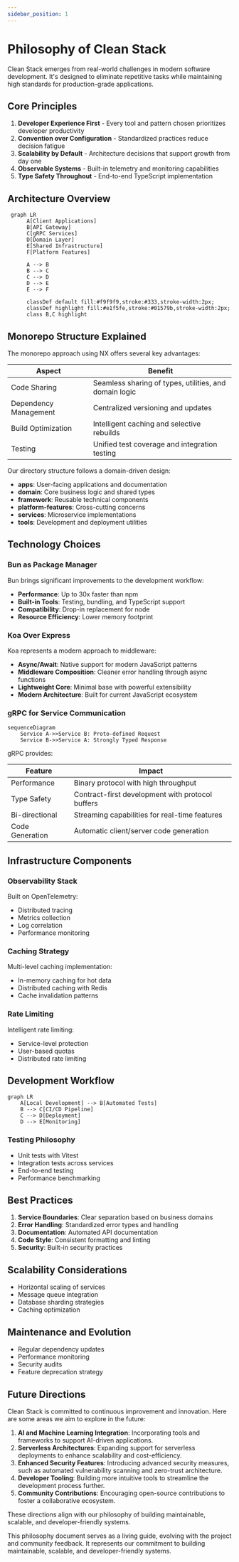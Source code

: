 ```yaml
---
sidebar_position: 1
---
```


# Philosophy of Clean Stack

Clean Stack emerges from real-world challenges in modern software development. It's designed to eliminate repetitive tasks while maintaining high standards for production-grade applications.

## Core Principles

1. **Developer Experience First** - Every tool and pattern chosen prioritizes developer productivity
2. **Convention over Configuration** - Standardized practices reduce decision fatigue
3. **Scalability by Default** - Architecture decisions that support growth from day one
4. **Observable Systems** - Built-in telemetry and monitoring capabilities
5. **Type Safety Throughout** - End-to-end TypeScript implementation

## Architecture Overview

```mermaid
 graph LR
      A[Client Applications]
      B[API Gateway]
      C[gRPC Services]
      D[Domain Layer]
      E[Shared Infrastructure]
      F[Platform Features]

      A --> B
      B --> C
      C --> D
      D --> E
      E --> F

      classDef default fill:#f9f9f9,stroke:#333,stroke-width:2px;
      classDef highlight fill:#e1f5fe,stroke:#01579b,stroke-width:2px;
      class B,C highlight
```

## Monorepo Structure Explained

The monorepo approach using NX offers several key advantages:

| Aspect                | Benefit                                                |
| --------------------- | ------------------------------------------------------ |
| Code Sharing          | Seamless sharing of types, utilities, and domain logic |
| Dependency Management | Centralized versioning and updates                     |
| Build Optimization    | Intelligent caching and selective rebuilds             |
| Testing               | Unified test coverage and integration testing          |

Our directory structure follows a domain-driven design:

- **apps**: User-facing applications and documentation
- **domain**: Core business logic and shared types
- **framework**: Reusable technical components
- **platform-features**: Cross-cutting concerns
- **services**: Microservice implementations
- **tools**: Development and deployment utilities

## Technology Choices

### Bun as Package Manager

Bun brings significant improvements to the development workflow:

- **Performance**: Up to 30x faster than npm
- **Built-in Tools**: Testing, bundling, and TypeScript support
- **Compatibility**: Drop-in replacement for node
- **Resource Efficiency**: Lower memory footprint

### Koa Over Express

Koa represents a modern approach to middleware:

- **Async/Await**: Native support for modern JavaScript patterns
- **Middleware Composition**: Cleaner error handling through async functions
- **Lightweight Core**: Minimal base with powerful extensibility
- **Modern Architecture**: Built for current JavaScript ecosystem

### gRPC for Service Communication

```mermaid
sequenceDiagram
    Service A->>Service B: Proto-defined Request
    Service B->>Service A: Strongly Typed Response
```

gRPC provides:

| Feature         | Impact                                           |
| --------------- | ------------------------------------------------ |
| Performance     | Binary protocol with high throughput             |
| Type Safety     | Contract-first development with protocol buffers |
| Bi-directional  | Streaming capabilities for real-time features    |
| Code Generation | Automatic client/server code generation          |

## Infrastructure Components

### Observability Stack

Built on OpenTelemetry:

- Distributed tracing
- Metrics collection
- Log correlation
- Performance monitoring

### Caching Strategy

Multi-level caching implementation:

- In-memory caching for hot data
- Distributed caching with Redis
- Cache invalidation patterns

### Rate Limiting

Intelligent rate limiting:

- Service-level protection
- User-based quotas
- Distributed rate limiting

## Development Workflow

```mermaid
graph LR
    A[Local Development] --> B[Automated Tests]
    B --> C[CI/CD Pipeline]
    C --> D[Deployment]
    D --> E[Monitoring]
```

### Testing Philosophy

- Unit tests with Vitest
- Integration tests across services
- End-to-end testing
- Performance benchmarking

## Best Practices

1. **Service Boundaries**: Clear separation based on business domains
2. **Error Handling**: Standardized error types and handling
3. **Documentation**: Automated API documentation
4. **Code Style**: Consistent formatting and linting
5. **Security**: Built-in security practices

## Scalability Considerations

- Horizontal scaling of services
- Message queue integration
- Database sharding strategies
- Caching optimization

## Maintenance and Evolution

- Regular dependency updates
- Performance monitoring
- Security audits
- Feature deprecation strategy

## Future Directions

Clean Stack is committed to continuous improvement and innovation. Here are some areas we aim to explore in the future:

1. **AI and Machine Learning Integration**: Incorporating tools and frameworks to support AI-driven applications.
2. **Serverless Architectures**: Expanding support for serverless deployments to enhance scalability and cost-efficiency.
3. **Enhanced Security Features**: Introducing advanced security measures, such as automated vulnerability scanning and zero-trust architecture.
4. **Developer Tooling**: Building more intuitive tools to streamline the development process further.
5. **Community Contributions**: Encouraging open-source contributions to foster a collaborative ecosystem.

These directions align with our philosophy of building maintainable, scalable, and developer-friendly systems.

This philosophy document serves as a living guide, evolving with the project and community feedback. It represents our commitment to building maintainable, scalable, and developer-friendly systems.
